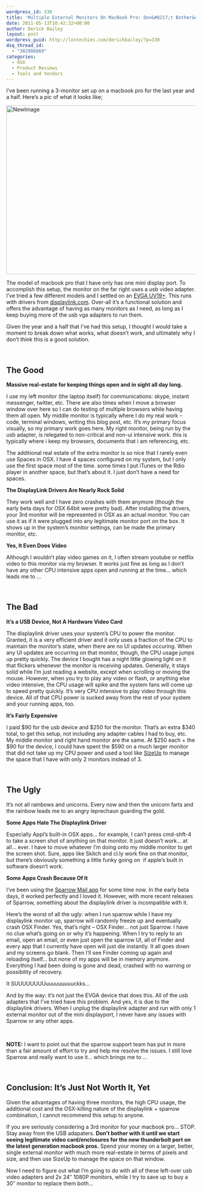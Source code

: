 ```yaml
---
wordpress_id: 330
title: 'Multiple External Monitors On MacBook Pro: Don&#8217;t Bother&#8230; Yet'
date: 2011-05-13T10:42:32+00:00
author: Derick Bailey
layout: post
wordpress_guid: http://lostechies.com/derickbailey/?p=330
dsq_thread_id:
  - "302906869"
categories:
  - OSX
  - Product Reviews
  - Tools and Vendors
---
```

I&#8217;ve been running a 3-monitor set up on a macbook pro for the last year and a half. Here&#8217;s a pic of what it looks like;

<img title="NewImage.png" src="http://lostechies.com/derickbailey/files/2011/05/NewImage.png" border="0" alt="NewImage" width="600" height="448" />

The model of macbook pro that I have only has one mini display port. To accomplish this setup, the monitor on the far right uses a usb video adapter. I&#8217;ve tried a few different models and I settled on an [EVGA UV19+](http://www.amazon.com/EVGA-100-U2-UV19-TR-Supporting-2048x1152-Resolution/dp/B003L53C2E). This runs with drivers from [displaylink.com](http://displaylink.com/). Over-all it&#8217;s a functional solution and offers the advantage of having as many monitors as I need, as long as I keep buying more of the usb vga adapters to run them.

Given the year and a half that I&#8217;ve had this setup, I thought I would take a moment to break down what works, what doesn&#8217;t work, and ultimately why I don&#8217;t think this is a good solution.

 

## The Good

**Massive real-estate for keeping things open and in sight all day long.** 

I use my left monitor (the laptop itself) for communications: skype, instant messenger, twitter, etc. There are also times when I move a browser window over here so I can do testing of multiple browsers while having them all open. My middle monitor is typically where I do my real work &#8211; code, terminal windows, writing this blog post, etc. It&#8217;s my primary focus visually, so my primary work goes here. My right monitor, being run by the usb adapter, is relegated to non-critical and non-ui intensive work. this is typically where i keep my browsers, documents that i am referencing, etc.

The additional real estate of the extra monitor is so nice that I rarely even use Spaces in OSX. I have 4 spaces configured on my system, but I only use the first space most of the time. some times I put iTunes or the Rdio player in another space, but that&#8217;s about it. I just don&#8217;t have a need for spaces.

**The DisplayLink Drivers Are Nearly Rock Solid**

They work well and I have zero crashes with them anymore (though the early beta days for OSX 64bit were pretty bad). After installing the drivers, your 3rd monitor will be represented in OSX as an actual monitor. You can use it as if it were plugged into any legitimate monitor port on the box. It shows up in the system&#8217;s monitor settings, can be made the primary monitor, etc.

**Yes, It Even Does Video**

Although I wouldn&#8217;t play video games on it, I often stream youtube or netflix video to this monitor via my browser. It works just fine as long as I don&#8217;t have any other CPU intensive apps open and running at the time&#8230; which leads me to &#8230;

 

## The Bad

**It&#8217;s a USB Device, Not A Hardware Video Card**

The displaylink driver uses your system&#8217;s CPU to power the monitor. Granted, it is a very efficient driver and it only uses a fraction of the CPU to maintain the monitor&#8217;s state, when there are no UI updates occuring. When any UI updates are occurring on that monitor, though, the CPU usage jumps up pretty quickly. The device I bought has a night little glowing light on it that flickers whenever the monitor is receiving updates. Generally, it stays solid while I&#8217;m just reading a website, except when scrolling or moving the mouse. However, when you try to play any video or flash, or anything else video intensive, the CPU usage will spike and the system fans will come up to speed pretty quickly. It&#8217;s very CPU intensive to play video through this device. All of that CPU power is sucked away from the rest of your system and your running apps, too.

**It&#8217;s Fairly Expensive**

I paid $90 for the usb device and $250 for the monitor. That&#8217;s an extra $340 total, to get this setup, not including any adapter cables I had to buy, etc. My middle monitor and right hand monitor are the same. At $250 each + the $90 for the device, I could have spent the $590 on a much larger monitor that did not take up my CPU power and used a tool like [SizeUp](http://irradiatedsoftware.com/sizeup/) to manage the space that I have with only 2 monitors instead of 3.

 

## **The Ugly**

It&#8217;s not all rainbows and unicorns. Every now and then the unicorn farts and the rainbow leads me to an angry leprechaun guarding the gold.

**Some Apps Hate The Displaylink Driver**

Especially Appl&#8217;s built-in OSX apps&#8230; for example, I can&#8217;t press cmd-shft-4 to take a screen shot of anything on that monitor. It just doesn&#8217;t work&#8230; at all&#8230; ever. I have to move whatever I&#8217;m doing onto my middle monitor to get the screen shot. Sure, apps like Skitch and cl.ly work fine on that monitor, but there&#8217;s obviously something a little funky going on  if apple&#8217;s built in software doesn&#8217;t work.

**Some Apps Crash Because Of It**

I&#8217;ve been using the [Sparrow Mail app](http://sparrowmailapp.com/) for some time now. In the early beta days, it worked perfectly and I loved it. However, with more recent releases of Sparrow, something about the displaylink driver is incompatible with it.

Here&#8217;s the worst of all the ugly: when I run sparrow while I have my displaylink monitor up, sparrow will randomly freeze up and eventually crash OSX Finder. Yes, that&#8217;s right &#8211; OSX Finder&#8230; not just Sparrow. I have no clue what&#8217;s going on or why it&#8217;s happening. When I try to reply to an email, open an email, or even just open the sparrow UI, all of Finder and every app that I currently have open will just die instantly. It all goes down and my screens go blank. Then I&#8217;ll see Finder coming up again and reloading itself&#8230; but none of my apps will be in memory anymore. Everything I had been doing is gone and dead, crashed with no warning or possibility of recovery.

It SUUUUUUUUuuuuuuuuuckks&#8230;

And by the way: it&#8217;s not just the EVGA device that does this. All of the usb adapters that I&#8217;ve tried have this problem. And yes, it is due to the displaylink drivers. When I unplug the displaylink adapter and run with only 1 external monitor out of the mini displayport, I never have any issues with Sparrow or any other apps.

 

**NOTE:** I want to point out that the sparrow support team has put in more than a fair amount of effort to try and help me resolve the issues. I still love Sparrow and really want to use it&#8230; which brings me to &#8230;

 

## **Conclusion: It&#8217;s Just Not Worth It, Yet**

Given the advantages of having three monitors, the high CPU usage, the additional cost and the OSX-killing nature of the displaylink + sparrow combination, I cannot recommend this setup to anyone.

If you are seriously considering a 3rd monitor for your macbook pro&#8230; STOP. Stay away from the USB adapaters. **Don&#8217;t bother with it until we start seeing legitimate video card/enclosures for the new thunderbolt port on the latest generation macbook pros.** Spend your money on a larger, better, single external monitor with much more real-estate in terms of pixels and size, and then use SizeUp to manage the space on that window.

Now I need to figure out what I&#8217;m going to do with all of these left-over usb video adapters and 2x 24&#8243; 1080P monitors, while I try to save up to buy a 30&#8243; monitor to replace them both&#8230;